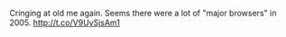 Cringing at old me again. Seems there were a lot of "major browsers" in 2005. <a href="http://t.co/V9UySjsAm1">http://t.co/V9UySjsAm1</a>